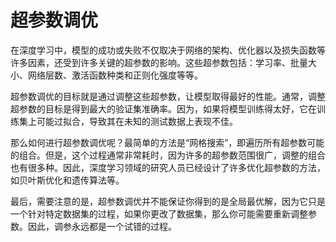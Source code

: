 # 超参数调优

在深度学习中，模型的成功或失败不仅取决于网络的架构、优化器以及损失函数等许多因素，还受到许多关键的超参数的影响。这些超参数包括：学习率、批量大小、网络层数、激活函数种类和正则化强度等等。

超参数调优的目标就是通过调整这些超参数，让模型取得最好的性能。通常，调整超参数的目标是得到最大的验证集准确率。因为，如果将模型训练得太好，它在训练集上可能过拟合，导致其在未知的测试数据上表现不佳。

那么如何进行超参数调优呢？最简单的方法是“网格搜索”，即遍历所有超参数可能的组合。但是，这个过程通常非常耗时，因为许多的超参数范围很广，调整的组合也有很多种。因此，深度学习领域的研究人员已经设计了许多优化超参数的方法，如贝叶斯优化和遗传算法等。

最后，需要注意的是，超参数调优并不能保证你得到的是全局最优解，因为它只是一个针对特定数据集的过程，如果你更改了数据集，那么你可能需要重新调整参数。因此，调参永远都是一个试错的过程。